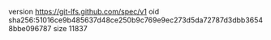 version https://git-lfs.github.com/spec/v1
oid sha256:51016ce9b485637d48ce250b9c769e9ec273d5da72787d3dbb36548bbe096787
size 11837
